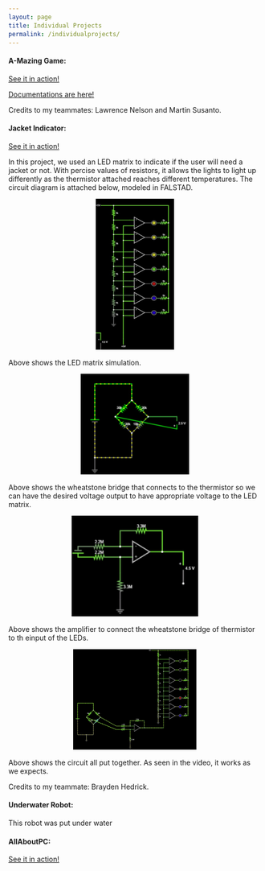 ```yaml
---
layout: page
title: Individual Projects
permalink: /individualprojects/
---
```


#### A-Mazing Game: 
[See it in action!](https://www.youtube.com/watch?v=Vm8TDvq7yHE&ab_channel=Antrym)

[Documentations are here!](https://martin5009.github.io/amazing_game/design/)

Credits to my teammates: Lawrence Nelson and Martin Susanto.

#### Jacket Indicator:
[See it in action!](https://www.youtube.com/watch?v=NSoUq3j5nXU&ab_channel=CeciliaLi)

In this project, we used an LED matrix to indicate if the user will need a jacket or not. With percise values of resistors, it allows the lights to light up differently as the thermistor attached reaches different temperatures.  The circuit diagram is attached below, modeled in FALSTAD.

<div style="text-align: center">
  <img src="./assets/img/jacket/LED.jpg" alt="logo" height="300" />
</div>

Above shows the LED matrix simulation.

<div style="text-align: center">
  <img src="./assets/img/jacket/wheatstone.jpg" alt="logo" height="200" />
</div>

Above shows the wheatstone bridge that connects to the thermistor so we can have the desired voltage output to have appropriate voltage to the LED matrix.

<div style="text-align: center">
  <img src="./assets/img/jacket/amp.jpg" alt="logo" height="200" />
</div>

Above shows the amplifier to connect the wheatstone bridge of thermistor to th einput of the LEDs.

<div style="text-align: center">
  <img src="./assets/img/jacket/together.jpg" alt="logo" height="200" />
</div>

Above shows the circuit all put together. As seen in the video, it works as we expects.

Credits to my teammate: Brayden Hedrick.

#### Underwater Robot:
This robot was put under water

#### AllAboutPC:
[See it in action!](https://www.youtube.com/watch?v=Fm7WJDabT0c&ab_channel=CeciliaLi)
